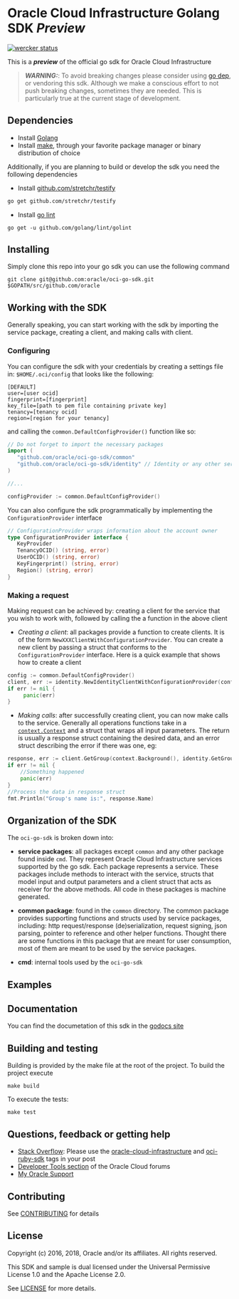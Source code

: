 # Oracle Cloud Infrastructure Golang SDK ***Preview***
[![wercker status](https://app.wercker.com/status/09bc4818e7b1d70b04285331a9bdbc41/s/master "wercker status")](https://app.wercker.com/project/byKey/09bc4818e7b1d70b04285331a9bdbc41)

This is a ***preview*** of the official go sdk for Oracle Cloud Infrastructure
> ***WARNING:***: To avoid breaking changes please consider using [go dep](https://github.com/golang/dep), or vendoring this sdk.
Although we make a conscious effort to not push breaking changes, sometimes they are needed. This is particularly true at the current stage 
of development.

## Dependencies
- Install [Golang](https://golang.org/dl/)
- Install [make](https://www.gnu.org/software/make/), through your favorite package manager or binary 
distribution of choice

Additionally, if you are planning to  build or develop the sdk you need the following dependencies
- Install [github.com/stretchr/testify](https://github.com/stretchr/testify)
```sh
go get github.com/stretchr/testify
```


- Install [go lint](https://github.com/golang/lint)
```
go get -u github.com/golang/lint/golint
```
 


## Installing
Simply clone this repo into your go sdk you can use the following command

```
git clone git@github.com:oracle/oci-go-sdk.git  $GOPATH/src/github.com/oracle
```

## Working with the SDK
Generally speaking, you can start working with the sdk by importing the service package, creating a client, 
and making calls with client.

### Configuring 
You can configure the sdk with your credentials by creating a settings file in:
 `$HOME/.oci/config` that looks like the following:
 ```
 [DEFAULT]
 user=[user ocid]
 fingerprint=[fingerprint]
 key_file=[path to pem file containing private key]
 tenancy=[tenancy ocid]
 region=[region for your tenancy]
 ```
 and calling the `common.DefaultConfigProvider()` function like so:
 ```go
 // Do not forget to import the necessary packages
 import (
	"github.com/oracle/oci-go-sdk/common"
	"github.com/oracle/oci-go-sdk/identity" // Identity or any other service you wish to call
)
 
 //...
 
configProvider := common.DefaultConfigProvider()
```
 You can also configure the sdk programmatically by implementing the `ConfigurationProvider` interface
 ```go
// ConfigurationProvider wraps information about the account owner
type ConfigurationProvider interface {
	KeyProvider
	TenancyOCID() (string, error)
	UserOCID() (string, error)
	KeyFingerprint() (string, error)
	Region() (string, error)
}
```

### Making a request
Making request can be achieved by: creating a client for the service that you wish to work with, followed by calling
the a function in the above client 
- *Creating a client*: all packages provide a function to create clients. It is of the form `NewXXXClientWithConfigurationProvider`.
You can create a new client by passing a struct that conforms to the `ConfigurationProvider` interface.
Here is a quick example that shows how to create a client
```go
config := common.DefaultConfigProvider()
client, err := identity.NewIdentityClientWithConfigurationProvider(config)
if err != nil { 
     panic(err)
}
```

- *Making calls*: after successfully creating client, you can now make calls to the service. Generally all operations
functions take in  a [`context.Context`](https://golang.org/pkg/context/) and a struct that wraps all input parameters. The return is usually a response struct
containing the desired data,  and an error struct describing the error if there was one, eg:
```go
response, err := client.GetGroup(context.Background(), identity.GetGroupRequest{GroupId:id})
if err != nil {
	//Something happened
	panic(err)
}
//Process the data in response struct
fmt.Println("Group's name is:", response.Name)
```

## Organization of the SDK
The `oci-go-sdk` is broken down into:
- **service packages**: all packages except `common` and any other package found inside `cmd`. They represent Oracle Cloud Infrastructure services supported by the go sdk. 
Each package represents a service. These packages include methods to interact with the service, structs that model 
input and output parameters and a client struct that acts as receiver for the above methods. All code in these packages
is machine generated.

- **common package**: found in the `common` directory. The common package provides supporting functions and structs used by service packages, 
including: http request/response (de)serialization, request signing, json parsing, pointer to reference and other helper functions. Thought
there are some functions in this package that are meant for user consumption, most of them are meant to be used by the service packages.

- **cmd**: internal tools used by the `oci-go-sdk`

## Examples

## Documentation
You can find the documetation of this sdk in the [godocs site]()


## Building and testing
Building is provided by the make file at the root of the project. To build the project execute

```
make build
```

To execute the tests:
```
make test
```

## Questions, feedback or getting help
* [Stack Overflow](https://stackoverflow.com/): Please use the [oracle-cloud-infrastructure](https://stackoverflow.com/questions/tagged/oracle-cloud-infrastructure) and [oci-ruby-sdk](https://stackoverflow.com/questions/tagged/oci-ruby-sdk) tags in your post
* [Developer Tools section](https://community.oracle.com/community/cloud_computing/bare-metal/content?filterID=contentstatus%5Bpublished%5D~category%5Bdeveloper-tools%5D&filterID=contentstatus%5Bpublished%5D~objecttype~objecttype%5Bthread%5D) of the Oracle Cloud forums
* [My Oracle Support](https://support.oracle.com)


## Contributing
See [CONTRIBUTING](/CONTRIBUTING.md) for details

## License
Copyright (c) 2016, 2018, Oracle and/or its affiliates. All rights reserved.

This SDK and sample is dual licensed under the Universal Permissive License 1.0 and the Apache License 2.0.

See [LICENSE](/LICENSE.txt) for more details.

